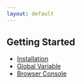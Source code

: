 ```yaml
---
layout: default
---
```

## Getting Started
- [Installation](installation)
- [Global Variable](global-variable)
- [Browser Console](browser-console)
